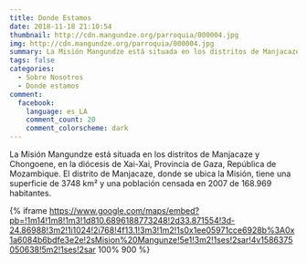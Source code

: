 ```yaml
---
title: Donde Estamos
date: 2018-11-18 21:10:54
thumbnail: http://cdn.mangundze.org/parroquia/000004.jpg
img: http://cdn.mangundze.org/parroquia/000004.jpg
summary: La Misión Mangundze está situada en los distritos de Manjacaze y Chongoene, en la diócesis de Xai-Xai, Provincia de Gaza, República de Mozambique.
tags: false
categories:
  - Sobre Nosotros
  - Donde estamos
comment:
  facebook:
    language: es_LA
    comment_count: 20
    comment_colorscheme: dark
---
```


La Misión Mangundze está situada en los distritos de Manjacaze y Chongoene, en la diócesis de Xai-Xai, Provincia de Gaza, República de Mozambique.  El distrito de Manjacaze, donde se ubica la Misión, tiene una superficie de 3748 km² y una población censada en 2007 de 168.969 habitantes.

{% iframe https://www.google.com/maps/embed?pb=!1m14!1m8!1m3!1d810.6896188773248!2d33.871554!3d-24.86988!3m2!1i1024!2i768!4f13.1!3m3!1m2!1s0x1ee05971cce6928b%3A0x1a6084b6bdfe3e2e!2sMision%20Mangunze!5e1!3m2!1ses!2sar!4v1586375050638!5m2!1ses!2sar 100% 900 %}
